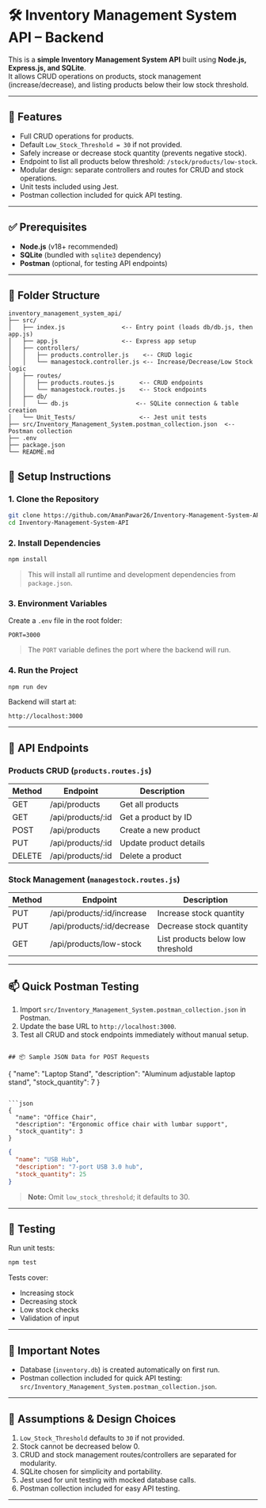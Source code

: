
# 🛠️ Inventory Management System API – Backend

This is a **simple Inventory Management System API** built using **Node.js, Express.js, and SQLite**.  
It allows CRUD operations on products, stock management (increase/decrease), and listing products below their low stock threshold.

---

## 🚀 Features

- Full CRUD operations for products.
- Default `Low_Stock_Threshold = 30` if not provided.
- Safely increase or decrease stock quantity (prevents negative stock).
- Endpoint to list all products below threshold: `/stock/products/low-stock`.
- Modular design: separate controllers and routes for CRUD and stock operations.
- Unit tests included using Jest.
- Postman collection included for quick API testing.

---

## ✅ Prerequisites

- **Node.js** (v18+ recommended)
- **SQLite** (bundled with `sqlite3` dependency)
- **Postman** (optional, for testing API endpoints)

---

## 📁 Folder Structure

```
inventory_management_system_api/
├── src/
│   ├── index.js                <-- Entry point (loads db/db.js, then app.js)
│   ├── app.js                  <-- Express app setup
│   ├── controllers/
│   │   ├── products.controller.js    <-- CRUD logic
│   │   └── managestock.controller.js <-- Increase/Decrease/Low Stock logic
│   ├── routes/
│   │   ├── products.routes.js       <-- CRUD endpoints
│   │   └── managestock.routes.js    <-- Stock endpoints
│   ├── db/
│   │   └── db.js                   <-- SQLite connection & table creation
│   └── Unit_Tests/                  <-- Jest unit tests
├── src/Inventory_Management_System.postman_collection.json  <-- Postman collection
├── .env
├── package.json
└── README.md
```

## 🔧 Setup Instructions

### 1. Clone the Repository

```bash
git clone https://github.com/AmanPawar26/Inventory-Management-System-API.git
cd Inventory-Management-System-API
````

### 2. Install Dependencies

```bash
npm install
```

> This will install all runtime and development dependencies from `package.json`.

### 3. Environment Variables

Create a `.env` file in the root folder:

```
PORT=3000
```

> The `PORT` variable defines the port where the backend will run.

### 4. Run the Project

```bash
npm run dev
```

Backend will start at:

```
http://localhost:3000
```

---

## 🔗 API Endpoints

### Products CRUD (`products.routes.js`)

| Method | Endpoint          | Description            |
| ------ | ----------------- | ---------------------- |
| GET    | /api/products     | Get all products       |
| GET    | /api/products/:id | Get a product by ID    |
| POST   | /api/products     | Create a new product   |
| PUT    | /api/products/:id | Update product details |
| DELETE | /api/products/:id | Delete a product       |

### Stock Management (`managestock.routes.js`)

| Method | Endpoint                   | Description                       |
| ------ | -------------------------- | --------------------------------- |
| PUT    | /api/products/:id/increase | Increase stock quantity           |
| PUT    | /api/products/:id/decrease | Decrease stock quantity           |
| GET    | /api/products/low-stock    | List products below low threshold |

---

## 📫 Quick Postman Testing

1. Import `src/Inventory_Management_System.postman_collection.json` in Postman.
2. Update the base URL to `http://localhost:3000`.
3. Test all CRUD and stock endpoints immediately without manual setup.

```

## 📦 Sample JSON Data for POST Requests

```
{
  "name": "Laptop Stand",
  "description": "Aluminum adjustable laptop stand",
  "stock_quantity": 7
}
```

```json
{
  "name": "Office Chair",
  "description": "Ergonomic office chair with lumbar support",
  "stock_quantity": 3
}
```

```json
{
  "name": "USB Hub",
  "description": "7-port USB 3.0 hub",
  "stock_quantity": 25
}
```

> **Note:** Omit `low_stock_threshold`; it defaults to 30.

---

## 🧪 Testing

Run unit tests:

```bash
npm test
```

Tests cover:

* Increasing stock
* Decreasing stock
* Low stock checks
* Validation of input

---

## 🔐 Important Notes

* Database (`inventory.db`) is created automatically on first run.
* Postman collection included for quick API testing: `src/Inventory_Management_System.postman_collection.json`.

---

## 📌 Assumptions & Design Choices

1. `Low_Stock_Threshold` defaults to `30` if not provided.
2. Stock cannot be decreased below 0.
3. CRUD and stock management routes/controllers are separated for modularity.
4. SQLite chosen for simplicity and portability.
5. Jest used for unit testing with mocked database calls.
6. Postman collection included for easy API testing.

---
